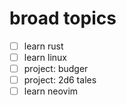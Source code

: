 # broad topics
- [ ] learn rust
- [ ] learn linux
- [ ] project: budger
- [ ] project: 2d6 tales
- [ ] learn neovim
